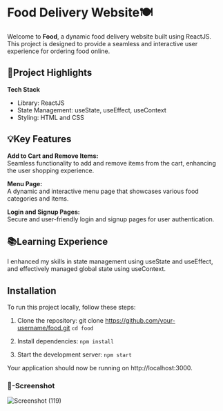 
# Food Delivery Website🍽️

Welcome to **Food**, a dynamic food delivery website built using ReactJS. This project is designed to provide a seamless and interactive user experience for ordering food online.


## 🌟Project Highlights

**Tech Stack** 
* Library: ReactJS
* State Management: useState, useEffect, useContext
* Styling: HTML and CSS
## 💡Key Features

__Add to Cart and Remove Items:__ <br>
Seamless functionality to add and remove items from the cart, enhancing the user shopping experience.

__Menu Page:__<br>
A dynamic and interactive menu page that showcases various food categories and items.

__Login and Signup Pages:__<br>
Secure and user-friendly login and signup pages for user authentication.

## 📚Learning Experience
 I enhanced my skills in state management using useState and useEffect, and effectively managed global state using useContext.
 
## Installation
To run this project locally, follow these steps:
  1. Clone the repository:
    git clone https://github.com/your-username/food.git 
    `cd food`

2. Install dependencies:
`npm install`

3. Start the development server:
`npm start`

Your application should now be running on http://localhost:3000.
### 📸-Screenshot
![Screenshot (119)](https://github.com/imsanthosh7/Food-delivery/assets/154437536/360c118b-b308-4a17-b25f-130221650fc1)

